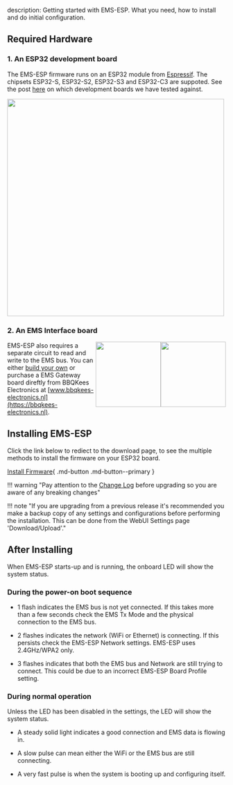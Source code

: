 description: Getting started with EMS-ESP. What you need, how to install and do initial configuration.

## Required Hardware

### 1. An ESP32 development board

The EMS-ESP firmware runs on an ESP32 module from [Espressif](https://www.espressif.com/en/products/socs). The chipsets ESP32-S, ESP32-S2, ESP32-S3 and ESP32-C3 are suppoted. See the post [here](https://github.com/emsesp/EMS-ESP32/discussions/839#discussioncomment-4493156) on which development boards we have tested against.

<img style="width:500px" src="../_media/images/esp32-dev-boards.jpg"></img>

### 2. An EMS Interface board

<img style="float:right;width:150px" src="../_media/images/EMS-Gateway-S3.png"></img>
<img style="float:right;width:150px" src="../_media/images/EMS-Gateway-E32-V2.png"></img>
EMS-ESP also requires a separate circuit to read and write to the EMS bus. You can either [build your own](EMS-Circuit) or purchase a EMS Gateway board direftly from BBQKees Electronics at [www.bbqkees-electronics.nl](https://bbqkees-electronics.nl).

## Installing EMS-ESP

Click the link below to rediect to the download page, to see the multiple methods to install the firmware on your ESP32 board.

[Install Firmware](https://download.emsesp.org){ .md-button .md-button--primary }

!!! warning "Pay attention to the [Change Log](Version-Release-History) before upgrading so you are aware of any breaking changes"

!!! note "If you are upgrading from a previous release it's recommended you make a backup copy of any settings and configurations before performing the installation. This can be done from the WebUI Settings page 'Download/Upload'."

## After Installing

When EMS-ESP starts-up and is running, the onboard LED will show the system status.

### During the power-on boot sequence

* 1 flash indicates the EMS bus is not yet connected. If this takes more than a few seconds check the EMS Tx Mode and the physical connection to the EMS bus.

* 2 flashes indicates the network (WiFi or Ethernet) is connecting. If this persists check the EMS-ESP Network settings. EMS-ESP uses 2.4GHz/WPA2 only.

* 3 flashes indicates that both the EMS bus and Network are still trying to connect. This could be due to an incorrect EMS-ESP Board Profile setting.

### During normal operation

Unless the LED has been disabled in the settings, the LED will show the system status.

* A steady solid light indicates a good connection and EMS data is flowing in.

* A slow pulse can mean either the WiFi or the EMS bus are still connecting.

* A very fast pulse is when the system is booting up and configuring itself.
